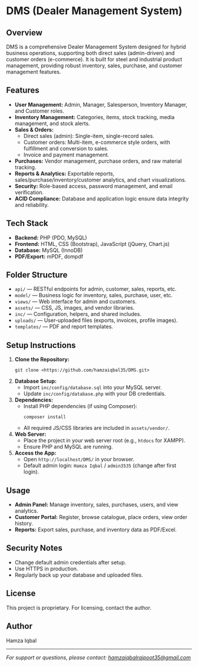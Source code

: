 # DMS (Dealer Management System)

## Overview
DMS is a comprehensive Dealer Management System designed for hybrid business operations, supporting both direct sales (admin-driven) and customer orders (e-commerce). It is built for steel and industrial product management, providing robust inventory, sales, purchase, and customer management features.

## Features
- **User Management:** Admin, Manager, Salesperson, Inventory Manager, and Customer roles.
- **Inventory Management:** Categories, items, stock tracking, media management, and stock alerts.
- **Sales & Orders:**
  - Direct sales (admin): Single-item, single-record sales.
  - Customer orders: Multi-item, e-commerce style orders, with fulfillment and conversion to sales.
  - Invoice and payment management.
- **Purchases:** Vendor management, purchase orders, and raw material tracking.
- **Reports & Analytics:** Exportable reports, sales/purchase/inventory/customer analytics, and chart visualizations.
- **Security:** Role-based access, password management, and email verification.
- **ACID Compliance:** Database and application logic ensure data integrity and reliability.

## Tech Stack
- **Backend:** PHP (PDO, MySQL)
- **Frontend:** HTML, CSS (Bootstrap), JavaScript (jQuery, Chart.js)
- **Database:** MySQL (InnoDB)
- **PDF/Export:** mPDF, dompdf

## Folder Structure
- `api/` — RESTful endpoints for admin, customer, sales, reports, etc.
- `model/` — Business logic for inventory, sales, purchase, user, etc.
- `views/` — Web interface for admin and customers.
- `assets/` — CSS, JS, images, and vendor libraries.
- `inc/` — Configuration, helpers, and shared includes.
- `uploads/` — User-uploaded files (exports, invoices, profile images).
- `templates/` — PDF and report templates.

## Setup Instructions
1. **Clone the Repository:**
   ```
   git clone <https://github.com/hamzaiqbal35/DMS.git>
   ```
2. **Database Setup:**
   - Import `inc/config/database.sql` into your MySQL server.
   - Update `inc/config/database.php` with your DB credentials.
3. **Dependencies:**
   - Install PHP dependencies (if using Composer):
     ```
     composer install
     ```
   - All required JS/CSS libraries are included in `assets/vendor/`.
4. **Web Server:**
   - Place the project in your web server root (e.g., `htdocs` for XAMPP).
   - Ensure PHP and MySQL are running.
5. **Access the App:**
   - Open `http://localhost/DMS/` in your browser.
   - Default admin login: `Hamza Iqbal` / `admin3535` (change after first login).

## Usage
- **Admin Panel:** Manage inventory, sales, purchases, users, and view analytics.
- **Customer Portal:** Register, browse catalogue, place orders, view order history.
- **Reports:** Export sales, purchase, and inventory data as PDF/Excel.

## Security Notes
- Change default admin credentials after setup.
- Use HTTPS in production.
- Regularly back up your database and uploaded files.

## License
This project is proprietary. For licensing, contact the author.

## Author
Hamza Iqbal

---
*For support or questions, please contact: hamzaiqbalrajpoot35@gmail.com* 